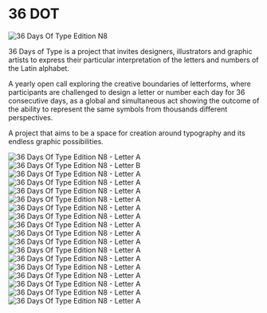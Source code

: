 # 36 DOT

![36 Days Of Type Edition N8](https://mir-s3-cdn-cf.behance.net/projects/max_808_webp/f6ae78119203665.Y3JvcCw4MDksNjMyLDAsMA.jpg "36 Days Of Type Edition N8")

36 Days of Type is a project that invites designers, illustrators and graphic artists to express their particular interpretation of the letters and numbers of the Latin alphabet.

A yearly open call exploring the creative boundaries of letterforms, where participants are challenged to design a letter or number each day for 36 consecutive days, as a global and simultaneous act showing the outcome of the ability to represent the same symbols from thousands different perspectives.

A project that aims to be a space for creation around typography and its endless graphic possibilities.


![36 Days Of Type Edition N8 - Letter A](https://mir-s3-cdn-cf.behance.net/projects/max_808_webp/f6ae78119203665.Y3JvcCw4MDksNjMyLDAsMA.jpg "36 Days Of Type Edition N8 - Letter A")
![36 Days Of Type Edition N8 - Letter B](https://mir-s3-cdn-cf.behance.net/project_modules/max_1200/849728119203665.60ca6aeb8e7db.jpg "36 Days Of Type Edition N8 - Letter B")
![36 Days Of Type Edition N8 - Letter A](https://mir-s3-cdn-cf.behance.net/projects/max_808_webp/f6ae78119203665.Y3JvcCw4MDksNjMyLDAsMA.jpg "36 Days Of Type Edition N8 - Letter A")
![36 Days Of Type Edition N8 - Letter A](https://mir-s3-cdn-cf.behance.net/projects/max_808_webp/f6ae78119203665.Y3JvcCw4MDksNjMyLDAsMA.jpg "36 Days Of Type Edition N8 - Letter A")
![36 Days Of Type Edition N8 - Letter A](https://mir-s3-cdn-cf.behance.net/projects/max_808_webp/f6ae78119203665.Y3JvcCw4MDksNjMyLDAsMA.jpg "36 Days Of Type Edition N8 - Letter A")
![36 Days Of Type Edition N8 - Letter A](https://mir-s3-cdn-cf.behance.net/projects/max_808_webp/f6ae78119203665.Y3JvcCw4MDksNjMyLDAsMA.jpg "36 Days Of Type Edition N8 - Letter A")
![36 Days Of Type Edition N8 - Letter A](https://mir-s3-cdn-cf.behance.net/projects/max_808_webp/f6ae78119203665.Y3JvcCw4MDksNjMyLDAsMA.jpg "36 Days Of Type Edition N8 - Letter A")
![36 Days Of Type Edition N8 - Letter A](https://mir-s3-cdn-cf.behance.net/projects/max_808_webp/f6ae78119203665.Y3JvcCw4MDksNjMyLDAsMA.jpg "36 Days Of Type Edition N8 - Letter A")
![36 Days Of Type Edition N8 - Letter A](https://mir-s3-cdn-cf.behance.net/projects/max_808_webp/f6ae78119203665.Y3JvcCw4MDksNjMyLDAsMA.jpg "36 Days Of Type Edition N8 - Letter A")
![36 Days Of Type Edition N8 - Letter A](https://mir-s3-cdn-cf.behance.net/projects/max_808_webp/f6ae78119203665.Y3JvcCw4MDksNjMyLDAsMA.jpg "36 Days Of Type Edition N8 - Letter A")
![36 Days Of Type Edition N8 - Letter A](https://mir-s3-cdn-cf.behance.net/projects/max_808_webp/f6ae78119203665.Y3JvcCw4MDksNjMyLDAsMA.jpg "36 Days Of Type Edition N8 - Letter A")
![36 Days Of Type Edition N8 - Letter A](https://mir-s3-cdn-cf.behance.net/projects/max_808_webp/f6ae78119203665.Y3JvcCw4MDksNjMyLDAsMA.jpg "36 Days Of Type Edition N8 - Letter A")
![36 Days Of Type Edition N8 - Letter A](https://mir-s3-cdn-cf.behance.net/projects/max_808_webp/f6ae78119203665.Y3JvcCw4MDksNjMyLDAsMA.jpg "36 Days Of Type Edition N8 - Letter A")
![36 Days Of Type Edition N8 - Letter A](https://mir-s3-cdn-cf.behance.net/projects/max_808_webp/f6ae78119203665.Y3JvcCw4MDksNjMyLDAsMA.jpg "36 Days Of Type Edition N8 - Letter A")
![36 Days Of Type Edition N8 - Letter A](https://mir-s3-cdn-cf.behance.net/projects/max_808_webp/f6ae78119203665.Y3JvcCw4MDksNjMyLDAsMA.jpg "36 Days Of Type Edition N8 - Letter A")
![36 Days Of Type Edition N8 - Letter A](https://mir-s3-cdn-cf.behance.net/projects/max_808_webp/f6ae78119203665.Y3JvcCw4MDksNjMyLDAsMA.jpg "36 Days Of Type Edition N8 - Letter A")
![36 Days Of Type Edition N8 - Letter A](https://mir-s3-cdn-cf.behance.net/projects/max_808_webp/f6ae78119203665.Y3JvcCw4MDksNjMyLDAsMA.jpg "36 Days Of Type Edition N8 - Letter A")
![36 Days Of Type Edition N8 - Letter A](https://mir-s3-cdn-cf.behance.net/projects/max_808_webp/f6ae78119203665.Y3JvcCw4MDksNjMyLDAsMA.jpg "36 Days Of Type Edition N8 - Letter A")
